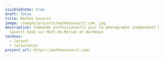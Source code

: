```yaml
---
visibleInCms: true
draft: false
title: Mathéo Savarit
image: /images/projects/matheosavarit.com_.jpg
description: Commande professionnelle pour le photographe indépendant Mathéo
  Savarit basé sur Mont-de-Marsan et Bordeaux
technos:
  - laravel
  - tailwindcss
project_url: https://matheosavarit.com/
---
```

